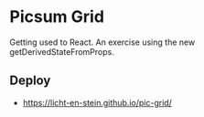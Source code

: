 # Picsum Grid
Getting used to React. 
An exercise using the new getDerivedStateFromProps.

## Deploy
- https://licht-en-stein.github.io/pic-grid/

